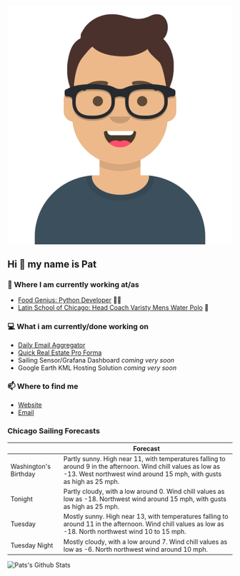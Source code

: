 [![Social banner for p-j-falconer](https://raw.githubusercontent.com/P-J-FALCONER/P-J-FALCONER/master/assets/avataaars.svg)](https://patfalconer.com/)
## Hi :wave: my name is Pat

### 💼 Where I am currently working at/as
- [Food Genius: Python Developer](https://getfoodgenius.com/) 🍔🐍
- [Latin School of Chicago: Head Coach Varisty Mens Water Polo](https://www.latinschool.org/) 🤽


### 💻 What i am currently/done working on
 - [Daily Email Aggregator](https://github.com/P-J-FALCONER/dott_daily_mail)
 - [Quick Real Estate Pro Forma](https://github.com/P-J-FALCONER/henry)
 - Sailing Sensor/Grafana Dashboard *coming very soon*
 - Google Earth KML Hosting Solution *coming very soon*

### 📫 Where to find me
 - [Website](https://patfalconer.com/)
 - [Email](mailto:patrick.j.falconer@gmail.com)


### Chicago Sailing Forecasts
|   | Forecast  |
|---|---|
| Washington&#39;s Birthday | Partly sunny. High near 11, with temperatures falling to around 9 in the afternoon. Wind chill values as low as -13. West northwest wind around 15 mph, with gusts as high as 25 mph. |
| Tonight | Partly cloudy, with a low around 0. Wind chill values as low as -18. Northwest wind around 15 mph, with gusts as high as 25 mph. |
| Tuesday | Mostly sunny. High near 13, with temperatures falling to around 11 in the afternoon. Wind chill values as low as -18. North northwest wind 10 to 15 mph. |
| Tuesday Night | Mostly cloudy, with a low around 7. Wind chill values as low as -6. North northwest wind around 10 mph. |

![Pats's Github Stats](https://github-readme-stats.vercel.app/api?username=p-j-falconer&show_icons=true&theme=radical)
